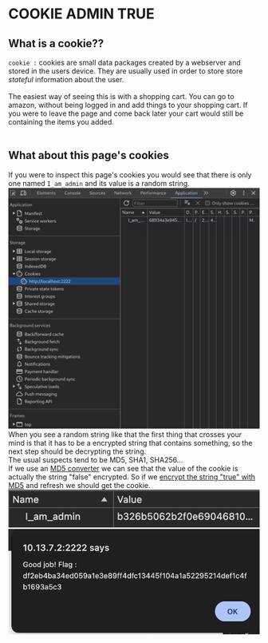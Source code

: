 # COOKIE ADMIN TRUE


## What is a cookie??

<code>cookie :</code> cookies are small data packages created by a webserver and stored in the users device. They are usually used in order to store store <i>stateful</i> information about the user.</br></br>
The easiest way of seeing this is with a shopping cart. You can go to amazon, without being logged in and add things to your shopping cart. If you were to leave the page and come back later your cart would still be containing the items you added.</br></br>

## What about this page's cookies

If you were to inspect this page's cookies you would see that there is only one named <code>I_am_admin</code> and its value is a random string.</br>
<img src="./imgs/1.png"></br>
When you see a random string like that the first thing that crosses your mind is that it has to be a encrypted string that contains something, so the next step should be decrypting the string.</br>
The usual suspects tend to be MD5, SHA1, SHA256...</br>
If we use an [MD5 converter](#https://md5.gromweb.com/) we can see that the value of the cookie is actually the string "false" encrypted. So if we [encrypt the string "true" with MD5](#https://10015.io/tools/md5-encrypt-decrypt) and refresh we should get the cookie.</br>
<img src="./imgs/2.png"></br>
<img src="./imgs/3.png"></br>
